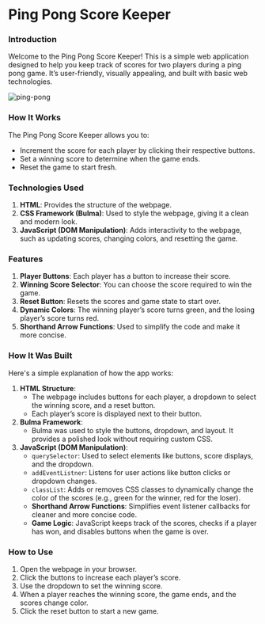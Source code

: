 # Ping Pong Score Keeper

### Introduction
Welcome to the Ping Pong Score Keeper! This is a simple web application designed to help you keep track of scores for two players during a ping pong game. It’s user-friendly, visually appealing, and built with basic web technologies.

![ping-pong](https://github.com/user-attachments/assets/bbc29ae7-dc1d-4f7e-843d-e493ff5075b3)

### How It Works
The Ping Pong Score Keeper allows you to:

- Increment the score for each player by clicking their respective buttons.
- Set a winning score to determine when the game ends.
- Reset the game to start fresh.

### Technologies Used
1. **HTML**: Provides the structure of the webpage.
2. **CSS Framework (Bulma)**: Used to style the webpage, giving it a clean and modern look.
3. **JavaScript (DOM Manipulation)**: Adds interactivity to the webpage, such as updating scores, changing colors, and resetting the game.

### Features
1. **Player Buttons**: Each player has a button to increase their score.
2. **Winning Score Selector**: You can choose the score required to win the game.
3. **Reset Button**: Resets the scores and game state to start over.
4. **Dynamic Colors**: The winning player’s score turns green, and the losing player’s score turns red.
5. **Shorthand Arrow Functions**: Used to simplify the code and make it more concise.

### How It Was Built
Here's a simple explanation of how the app works:
1. **HTML Structure**:
    - The webpage includes buttons for each player, a dropdown to select the winning score, and a reset button.
    - Each player’s score is displayed next to their button.
2. **Bulma Framework**:
    - Bulma was used to style the buttons, dropdown, and layout. It provides a polished look without requiring custom CSS.
3. **JavaScript (DOM Manipulation)**:
    - `querySelector`: Used to select elements like buttons, score displays, and the dropdown.
    - `addEventListner`: Listens for user actions like button clicks or dropdown changes.
    - `classList`: Adds or removes CSS classes to dynamically change the color of the scores (e.g., green for the winner, red for the loser).
    - **Shorthand Arrow Functions**: Simplifies event listener callbacks for cleaner and more concise code.
    - **Game Logic**: JavaScript keeps track of the scores, checks if a player has won, and disables buttons when the game is over.

### How to Use
1. Open the webpage in your browser.
2. Click the buttons to increase each player’s score.
3. Use the dropdown to set the winning score.
4. When a player reaches the winning score, the game ends, and the scores change color.
5. Click the reset button to start a new game.
